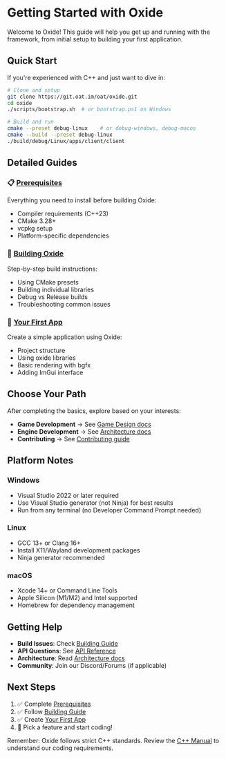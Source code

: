 # Getting Started with Oxide

Welcome to Oxide! This guide will help you get up and running with the framework, from initial setup to building your first application.

## Quick Start

If you're experienced with C++ and just want to dive in:

```bash
# Clone and setup
git clone https://git.oat.im/oat/oxide.git
cd oxide
./scripts/bootstrap.sh  # or bootstrap.ps1 on Windows

# Build and run
cmake --preset debug-linux    # or debug-windows, debug-macos
cmake --build --preset debug-linux
./build/debug/Linux/apps/client/client
```

## Detailed Guides

### 📋 [Prerequisites](prerequisites.md)
Everything you need to install before building Oxide:
- Compiler requirements (C++23)
- CMake 3.28+
- vcpkg setup
- Platform-specific dependencies

### 🔨 [Building Oxide](building.md)
Step-by-step build instructions:
- Using CMake presets
- Building individual libraries
- Debug vs Release builds
- Troubleshooting common issues

### 🚀 [Your First App](first-app.md)
Create a simple application using Oxide:
- Project structure
- Using oxide libraries
- Basic rendering with bgfx
- Adding ImGui interface

## Choose Your Path

After completing the basics, explore based on your interests:

- **Game Development** → See [Game Design docs](../game-design/)
- **Engine Development** → See [Architecture docs](../architecture/)
- **Contributing** → See [Contributing guide](../contributing/)

## Platform Notes

### Windows
- Visual Studio 2022 or later required
- Use Visual Studio generator (not Ninja) for best results
- Run from any terminal (no Developer Command Prompt needed)

### Linux
- GCC 13+ or Clang 16+
- Install X11/Wayland development packages
- Ninja generator recommended

### macOS
- Xcode 14+ or Command Line Tools
- Apple Silicon (M1/M2) and Intel supported
- Homebrew for dependency management

## Getting Help

- **Build Issues**: Check [Building Guide](building.md#troubleshooting)
- **API Questions**: See [API Reference](../api/)
- **Architecture**: Read [Architecture docs](../architecture/)
- **Community**: Join our Discord/Forums (if applicable)

## Next Steps

1. ✅ Complete [Prerequisites](prerequisites.md)
2. ✅ Follow [Building Guide](building.md)
3. ✅ Create [Your First App](first-app.md)
4. 🎯 Pick a feature and start coding!

Remember: Oxide follows strict C++ standards. Review the [C++ Manual](../development/cpp-manual.md) to understand our coding requirements.